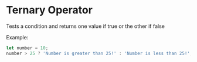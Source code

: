 # Ternary Operator

Tests a condition and returns one value if true or the other if false

Example:

```js
let number = 10;
number > 25 ? 'Number is greater than 25!' : 'Number is less than 25!';
```
